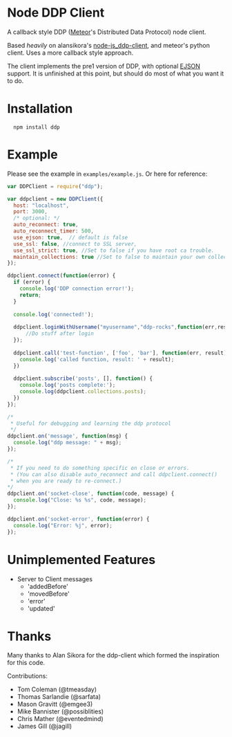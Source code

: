 Node DDP Client
===============

A callback style DDP ([Meteor](http://meteor.com/)'s Distributed Data Protocol) node client.

Based _heavily_ on alansikora's [node-js_ddp-client](https://github.com/alansikora/node-js_ddp-client), and meteor's python client. Uses a more callback style approach.

The client implements the pre1 version of DDP, with optional [EJSON](http://docs.meteor.com/#ejson) support. It is unfinished at this point, but should do most of what you want it to do.

Installation
============

```
  npm install ddp
```

Example
=======

Please see the example in `examples/example.js`. Or here for reference:

```js
var DDPClient = require("ddp");

var ddpclient = new DDPClient({
  host: "localhost", 
  port: 3000,
  /* optional: */
  auto_reconnect: true,
  auto_reconnect_timer: 500,
  use_ejson: true,  // default is false
  use_ssl: false, //connect to SSL server,
  use_ssl_strict: true, //Set to false if you have root ca trouble.
  maintain_collections: true //Set to false to maintain your own collections.
});

ddpclient.connect(function(error) {
  if (error) {
    console.log('DDP connection error!');
    return;
  }
  
  console.log('connected!');
  
  ddpclient.loginWithUsername("myusername","ddp-rocks",function(err,result) {
      //Do stuff after login
  });
  
  ddpclient.call('test-function', ['foo', 'bar'], function(err, result) {
    console.log('called function, result: ' + result);
  })
  
  ddpclient.subscribe('posts', [], function() {
    console.log('posts complete:');
    console.log(ddpclient.collections.posts);
  })
});

/*
 * Useful for debugging and learning the ddp protocol
 */
ddpclient.on('message', function(msg) {
  console.log("ddp message: " + msg);
});

/* 
 * If you need to do something specific on close or errors.
 * (You can also disable auto_reconnect and call ddpclient.connect()
 * when you are ready to re-connect.)
*/
ddpclient.on('socket-close', function(code, message) {
  console.log("Close: %s %s", code, message);
});

ddpclient.on('socket-error', function(error) {
  console.log("Error: %j", error);
});
```

Unimplemented Features
====
* Server to Client messages
  * 'addedBefore'
  * 'movedBefore'
  * 'error'
  * 'updated'



Thanks
======

Many thanks to Alan Sikora for the ddp-client which formed the inspiration for this code.

Contributions:
 * Tom Coleman (@tmeasday)
 * Thomas Sarlandie (@sarfata)
 * Mason Gravitt (@emgee3)
 * Mike Bannister (@possiblities)
 * Chris Mather (@eventedmind)
 * James Gill (@jagill)
